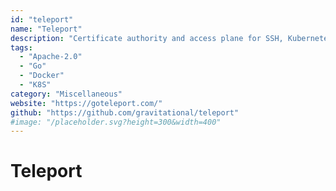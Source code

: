```yaml
---
id: "teleport"
name: "Teleport"
description: "Certificate authority and access plane for SSH, Kubernetes, web applications, and databases."
tags:
  - "Apache-2.0"
  - "Go"
  - "Docker"
  - "K8S"
category: "Miscellaneous"
website: "https://goteleport.com/"
github: "https://github.com/gravitational/teleport"
#image: "/placeholder.svg?height=300&width=400"
---
```


# Teleport
